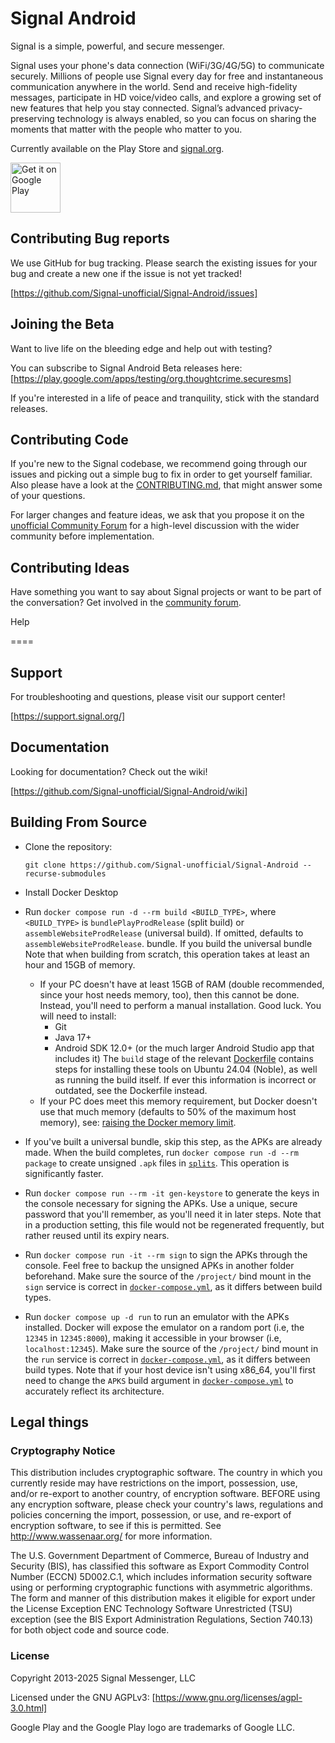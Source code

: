 # Signal Android

Signal is a simple, powerful, and secure messenger.

Signal uses your phone's data connection (WiFi/3G/4G/5G) to communicate securely. Millions of people use Signal every day for free and instantaneous communication anywhere in the world. Send and receive high-fidelity messages, participate in HD voice/video calls, and explore a growing set of new features that help you stay connected. Signal’s advanced privacy-preserving technology is always enabled, so you can focus on sharing the moments that matter with the people who matter to you.

Currently available on the Play Store and [signal.org](https://signal.org/android/apk/).

<a href='https://play.google.com/store/apps/details?id=org.thoughtcrime.securesms&pcampaignid=MKT-Other-global-all-co-prtnr-py-PartBadge-Mar2515-1'>
  <img alt='Get it on Google Play' src='https://play.google.com/intl/en_us/badges/images/generic/en_badge_web_generic.png' height='80px'/>
</a>

## Contributing Bug reports

We use GitHub for bug tracking. Please search the existing issues for your bug and create a new one if the issue is not yet tracked!

[https://github.com/Signal-unofficial/Signal-Android/issues]

## Joining the Beta

Want to live life on the bleeding edge and help out with testing?

You can subscribe to Signal Android Beta releases here:
[https://play.google.com/apps/testing/org.thoughtcrime.securesms]

If you're interested in a life of peace and tranquility,
stick with the standard releases.

## Contributing Code

If you're new to the Signal codebase, we recommend going through our issues
and picking out a simple bug to fix in order to get yourself familiar.
Also please have a look at the [CONTRIBUTING.md](./CONTRIBUTING.md),
that might answer some of your questions.

For larger changes and feature ideas, we ask that you propose it on the
[unofficial Community Forum](https://community.signalusers.org)
for a high-level discussion with the wider community before implementation.

## Contributing Ideas

Have something you want to say about Signal projects or want to be part of
the conversation? Get involved in the
[community forum](https://community.signalusers.org).

Help

====

## Support

For troubleshooting and questions, please visit our support center!

[https://support.signal.org/]

## Documentation

Looking for documentation? Check out the wiki!

[https://github.com/Signal-unofficial/Signal-Android/wiki]

## Building From Source

- Clone the repository:

  ```shell
  git clone https://github.com/Signal-unofficial/Signal-Android --recurse-submodules
  ```

- Install Docker Desktop
- Run `docker compose run -d --rm build <BUILD_TYPE>`, where `<BUILD_TYPE>`
  is `bundlePlayProdRelease` (split build) or `assembleWebsiteProdRelease`
  (universal build). If omitted, defaults to `assembleWebsiteProdRelease`.
  bundle. If you build the universal bundle
  Note that when building from scratch,
  this operation takes at least an hour and 15GB of memory.
  - If your PC doesn't have at least 15GB of RAM (double recommended,
    since your host needs memory, too), then this cannot be done.
    Instead, you'll need to perform a manual installation. Good luck.
    You will need to install:
    - Git
    - Java 17+
    - Android SDK 12.0+ (or the much larger Android Studio app that includes it)
    The `build` stage of the relevant [Dockerfile](./Dockerfile) contains steps
    for installing these tools on Ubuntu 24.04 (Noble), as well as running the build itself.
    If ever this information is incorrect or outdated, see the Dockerfile instead.
  - If your PC does meet this memory requirement, but Docker doesn't use
    that much memory (defaults to 50% of the maximum host memory), see:
    [raising the Docker memory limit](https://docs.docker.com/desktop/settings-and-maintenance/settings/#advanced).
- If you've built a universal bundle, skip this step, as the APKs are already made.
  When the build completes, run `docker compose run -d --rm package`
  to create unsigned `.apk` files in [`splits`](./app/build/outputs/apks/splits).
  This operation is significantly faster.
- Run `docker compose run --rm -it gen-keystore` to generate the keys
  in the console necessary for signing the APKs.
  Use a unique, secure password that you'll remember, as you'll
  need it in later steps. Note that in a production setting, this file would
  not be regenerated frequently, but rather reused until its expiry nears.
- Run `docker compose run -it --rm sign` to sign the APKs through the console.
  Feel free to backup the unsigned APKs in another folder beforehand.
  Make sure the source of the `/project/` bind mount in the `sign` service
  is correct in [`docker-compose.yml`](./docker-compose.yml), as it differs
  between build types.
- Run `docker compose up -d run` to run an emulator with the APKs installed.
  Docker will expose the emulator on a random port
  (i.e, the `12345` in `12345:8000`), making it accessible in your browser
  (i.e, `localhost:12345`).
  Make sure the source of the `/project/` bind mount in the `run` service
  is correct in [`docker-compose.yml`](./docker-compose.yml), as it differs
  between build types.
  Note that if your host device isn't using x86_64,
  you'll first need to change the `APKS` build argument in
  [`docker-compose.yml`](./docker-compose.yml)
  to accurately reflect its architecture.

## Legal things

### Cryptography Notice

This distribution includes cryptographic software. The country in which you
currently reside may have restrictions on the import, possession, use, and/or
re-export to another country, of encryption software.
BEFORE using any encryption software, please check your country's laws,
regulations and policies concerning the import, possession, or use, and
re-export of encryption software, to see if this is permitted.
See <http://www.wassenaar.org/> for more information.

The U.S. Government Department of Commerce, Bureau of Industry and Security
(BIS), has classified this software as Export Commodity Control Number (ECCN)
5D002.C.1, which includes information security software using or performing
cryptographic functions with asymmetric algorithms.
The form and manner of this distribution makes it eligible for export under
the License Exception ENC Technology Software Unrestricted (TSU) exception
(see the BIS Export Administration Regulations, Section 740.13) for both
object code and source code.

### License

Copyright 2013-2025 Signal Messenger, LLC

Licensed under the GNU AGPLv3: [https://www.gnu.org/licenses/agpl-3.0.html]

Google Play and the Google Play logo are trademarks of Google LLC.
